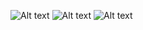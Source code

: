 ![Alt text](https://github.com/ycwkatie/OOD-Object-Oriented-Design/blob/main/ood/resource/IMG_2414.jpg)
![Alt text](https://github.com/ycwkatie/OOD-Object-Oriented-Design/blob/main/ood/resource/IMG_2415.jpg)
![Alt text](https://github.com/ycwkatie/OOD-Object-Oriented-Design/blob/main/ood/resource/IMG_2417.jpg)
